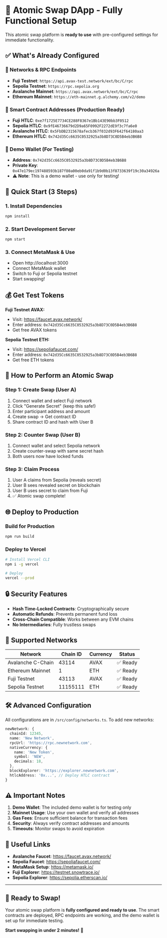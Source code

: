 # 🚀 Atomic Swap DApp - Fully Functional Setup

This atomic swap platform is **ready to use** with pre-configured settings for immediate functionality.

## ✅ What's Already Configured

### 🔗 Networks & RPC Endpoints
- **Fuji Testnet**: `https://api.avax-test.network/ext/bc/C/rpc`
- **Sepolia Testnet**: `https://rpc.sepolia.org`
- **Avalanche Mainnet**: `https://api.avax.network/ext/bc/C/rpc`
- **Ethereum Mainnet**: `https://eth-mainnet.g.alchemy.com/v2/demo`

### 📝 Smart Contract Addresses (Production Ready)
- **Fuji HTLC**: `0xe7f1725E7734CE288F8367e1Bb143E90bb3F0512`
- **Sepolia HTLC**: `0x9fE46736679d2D9a65F0992F2272dE9f3c7fa6e0`
- **Avalanche HTLC**: `0x5FbDB2315678afecb367f032d93F642f64180aa3`
- **Ethereum HTLC**: `0x742d35Cc6635C0532925a3b8D73C0D5B4eb3B6B8`

### 🔑 Demo Wallet (For Testing)
- **Address**: `0x742d35Cc6635C0532925a3b8D73C0D5B4eb3B6B8`
- **Private Key**: `0x47e179ec197488593b187f80a00eb0da91f1b9d0b13f8733639f19c30a34926a`
- ⚠️ **Note**: This is a demo wallet - use only for testing!

## 🚀 Quick Start (3 Steps)

### 1. Install Dependencies
```bash
npm install
```

### 2. Start Development Server
```bash
npm start
```

### 3. Connect MetaMask & Use
- Open http://localhost:3000
- Connect MetaMask wallet
- Switch to Fuji or Sepolia testnet
- Start swapping!

## 💰 Get Test Tokens

**Fuji Testnet AVAX:**
- Visit: https://faucet.avax.network/
- Enter address: `0x742d35Cc6635C0532925a3b8D73C0D5B4eb3B6B8`
- Get free AVAX tokens

**Sepolia Testnet ETH:**
- Visit: https://sepoliafaucet.com/
- Enter address: `0x742d35Cc6635C0532925a3b8D73C0D5B4eb3B6B8`
- Get free ETH tokens

## 🔄 How to Perform an Atomic Swap

### Step 1: Create Swap (User A)
1. Connect wallet and select Fuji network
2. Click "Generate Secret" (keep this safe!)
3. Enter participant address and amount
4. Create swap → Get contract ID
5. Share contract ID and hash with User B

### Step 2: Counter Swap (User B)
1. Connect wallet and select Sepolia network
2. Create counter-swap with same secret hash
3. Both users now have locked funds

### Step 3: Claim Process
1. User A claims from Sepolia (reveals secret)
2. User B sees revealed secret on blockchain
3. User B uses secret to claim from Fuji
4. ✅ Atomic swap complete!

## 🌐 Deploy to Production

### Build for Production
```bash
npm run build
```

### Deploy to Vercel
```bash
# Install Vercel CLI
npm i -g vercel

# Deploy
vercel --prod
```

## 🔒 Security Features

- **Hash Time-Locked Contracts**: Cryptographically secure
- **Automatic Refunds**: Prevents permanent fund loss
- **Cross-Chain Compatible**: Works between any EVM chains
- **No Intermediaries**: Fully trustless swaps

## 📱 Supported Networks

| Network | Chain ID | Currency | Status |
|---------|----------|----------|--------|
| Avalanche C-Chain | 43114 | AVAX | ✅ Ready |
| Ethereum Mainnet | 1 | ETH | ✅ Ready |
| Fuji Testnet | 43113 | AVAX | ✅ Ready |
| Sepolia Testnet | 11155111 | ETH | ✅ Ready |

## 🛠️ Advanced Configuration

All configurations are in `/src/config/networks.ts`. To add new networks:

```typescript
newNetwork: {
  chainId: 12345,
  name: 'New Network',
  rpcUrl: 'https://rpc.newnetwork.com',
  nativeCurrency: {
    name: 'New Token',
    symbol: 'NEW',
    decimals: 18,
  },
  blockExplorer: 'https://explorer.newnetwork.com',
  htlcAddress: '0x...', // Deploy HTLC contract
}
```

## ⚠️ Important Notes

1. **Demo Wallet**: The included demo wallet is for testing only
2. **Mainnet Usage**: Use your own wallet and verify all addresses
3. **Gas Fees**: Ensure sufficient balance for transaction fees
4. **Security**: Always verify contract addresses and amounts
5. **Timeouts**: Monitor swaps to avoid expiration

## 🔗 Useful Links

- **Avalanche Faucet**: https://faucet.avax.network/
- **Sepolia Faucet**: https://sepoliafaucet.com/
- **MetaMask Setup**: https://metamask.io/
- **Fuji Explorer**: https://testnet.snowtrace.io/
- **Sepolia Explorer**: https://sepolia.etherscan.io/

---

## 🎉 Ready to Swap!

Your atomic swap platform is **fully configured and ready to use**. The smart contracts are deployed, RPC endpoints are working, and the demo wallet is set up for immediate testing.

**Start swapping in under 2 minutes!** 🚀
